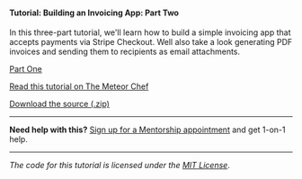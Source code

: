 #### Tutorial: Building an Invoicing App: Part Two

In this three-part tutorial, we'll learn how to build a simple invoicing app that accepts payments via Stripe Checkout. Well also take a look generating PDF invoices and sending them to recipients as email attachments.

[Part One](https://themeteorchef.com/tutorials/building-an-invoicing-app)

[Read this tutorial on The Meteor Chef](https://themeteorchef.com/tutorials/building-an-invoice-app-part-two)  

[Download the source (.zip)](https://github.com/themeteorchef/building-an-invoicing-app/archive/master.zip)

---

**Need help with this?** [Sign up for a Mentorship appointment](https://themeteorchef.com/mentorship?readme=building-an-invoice-app-part-two) and get 1-on-1 help.

---

_The code for this tutorial is licensed under the [MIT License](http://opensource.org/licenses/MIT)_.
